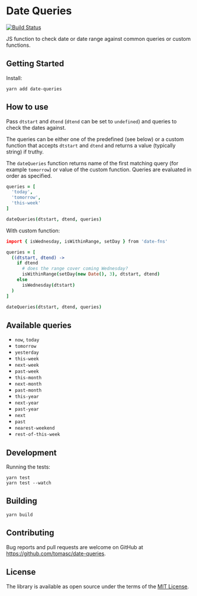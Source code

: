 # Date Queries

[![Build Status](https://travis-ci.org/tomasc/date-queries.svg)](https://travis-ci.org/tomasc/date-queries)

JS function to check date or date range against common queries or custom functions.

## Getting Started

Install:

```
yarn add date-queries
```

## How to use

Pass `dtstart` and `dtend` (`dtend` can be set to `undefined`) and queries to check the dates against.

The queries can be either one of the predefined (see below) or a custom function that accepts `dtstart` and `dtend` and returns a value (typically string) if truthy.

The `dateQueries` function returns name of the first matching query (for example `tomorrow`) or value of the custom function. Queries are evaluated in order as specified.

```coffee
queries = [
  'today',
  'tomorrow',
  'this-week'
]

dateQueries(dtstart, dtend, queries)
```

With custom function:

```coffee
import { isWednesday, isWithinRange, setDay } from 'date-fns'

queries = [
  ((dtstart, dtend) ->
    if dtend
      # does the range cover coming Wednesday?
      isWithinRange(setDay(new Date(), 3), dtstart, dtend)
    else
      isWednesday(dtstart)
  )
]

dateQueries(dtstart, dtend, queries)
```

## Available queries

* `now`, `today`
* `tomorrow`
* `yesterday`
* `this-week`
* `next-week`
* `past-week`
* `this-month`
* `next-month`
* `past-month`
* `this-year`
* `next-year`
* `past-year`
* `next`
* `past`
* `nearest-weekend`
* `rest-of-this-week`

## Development

Running the tests:

```
yarn test
yarn test --watch
```

## Building

```
yarn build
```

## Contributing

Bug reports and pull requests are welcome on GitHub at <https://github.com/tomasc/date-queries>.

## License

The library is available as open source under the terms of the [MIT License](http://opensource.org/licenses/MIT).
